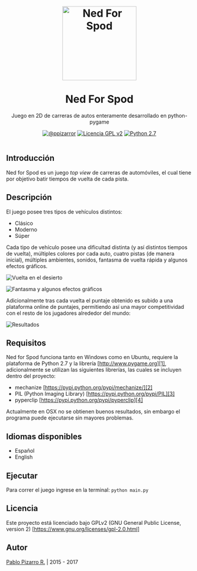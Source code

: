 <h1 align="center">
  <a href="http://ppizarror.com/Ned-For-Spod/" title="Ned For Spod">
    <img alt="Ned For Spod" src="https://github.com/ppizarror/Ned-For-Spod/raw/master/resources/icons/icon.png" width="200px" height="200px" />
  </a>
  <br /><br />
  Ned For Spod</h1>
<p align="center">Juego en 2D de carreras de autos enteramente desarrollado en python-pygame</p>
<div align="center"><a href="http://ppizarror.com"><img alt="@ppizarror" src="http://ppizarror.com/badges/autor.svg" /></a>
<a href="https://www.gnu.org/licenses/gpl-2.0.html/"><img alt="Licencia GPL v2" src="http://ppizarror.com/badges/licenciagpl2.svg" /></a>
<a href="https://www.python.org/downloads/"><img alt="Python 2.7" src="http://ppizarror.com/badges/python27.svg" /></a>
</div><br />

## Introducción
Ned for Spod es un juego _top view_ de carreras de automóviles, el cual tiene por objetivo batir tiempos de vuelta de cada pista.

## Descripción
El juego posee tres tipos de vehículos distintos:
- Clásico
- Moderno
- Súper

Cada tipo de vehículo posee una dificultad distinta (y así distintos tiempos de vuelta), múltiples colores por cada auto, cuatro pistas (de manera inicial), múltiples ambientes, sonidos, fantasma de vuelta rápida y algunos efectos gráficos.

![][image-2]

![][image-3]

Adicionalmente tras cada vuelta el puntaje obtenido es subido a una plataforma online de puntajes, permitiendo así una mayor competitividad con el resto de los jugadores alrededor del mundo:

![][image-4]

## Requisitos
Ned for Spod funciona tanto en Windows como en Ubuntu, requiere la plataforma de Python 2.7 y la librería [http://www.pygame.org][1], adicionalmente se utilizan las siguientes librerías, las cuales se incluyen dentro del proyecto:
- mechanize [https://pypi.python.org/pypi/mechanize/][2]
- PIL (Python Imaging Library) [https://pypi.python.org/pypi/PIL][3]
- pyperclip [https://pypi.python.org/pypi/pyperclip][4]

Actualmente en OSX no se obtienen buenos resultados, sin embargo el programa puede ejecutarse sin mayores problemas.

## Idiomas disponibles
- Español
- English

## Ejecutar
Para correr el juego ingrese en la terminal: ```python main.py```

## Licencia
Este proyecto está licenciado bajo GPLv2 (GNU General Public License, version 2) [https://www.gnu.org/licenses/gpl-2.0.html]

[1]:	http://www.pygame.org/ "http://www.pygame.org"
[2]:	https://pypi.python.org/pypi/mechanize/
[3]:	https://pypi.python.org/pypi/PIL
[4]:	https://pypi.python.org/pypi/pyperclip
[5]:	https://www.gnu.org/licenses/gpl-2.0.html

[image-1]: http://ppizarror.com/resources/images/nfs-python/splash.jpg "Menú principal"
[image-2]: http://ppizarror.com/resources/images/nfs-python/gameplay3.jpg "Vuelta en el desierto"
[image-3]: http://ppizarror.com/resources/images/nfs-python/gameplay1.jpg "Fantasma y algunos efectos gráficos"
[image-4]: http://ppizarror.com/resources/images/nfs-python/results.jpg "Resultados"

## Autor
<a href="http://ppizarror.com" title="ppizarror">Pablo Pizarro R.</a> | 2015 - 2017

